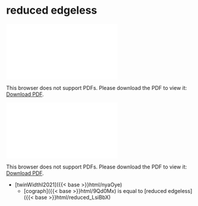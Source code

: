 # reduced edgeless




<object data="../local_reduced_LsiBbX.pdf" type="application/pdf" width="100%" height="480px"><embed src="../local_reduced_LsiBbX.pdf"><p>This browser does not support PDFs. Please download the PDF to view it: <a href="../local_reduced_LsiBbX.pdf">Download PDF</a>.</p></embed></object>


<object data="../inclusions_reduced_LsiBbX.pdf" type="application/pdf" width="100%" height="480px"><embed src="../inclusions_reduced_LsiBbX.pdf"><p>This browser does not support PDFs. Please download the PDF to view it: <a href="../inclusions_reduced_LsiBbX.pdf">Download PDF</a>.</p></embed></object>

*  [twinWidthI2021]({{< base >}}html/nyaOye)
    * [cograph]({{< base >}}html/9Qd0Mx) is equal to [reduced edgeless]({{< base >}}html/reduced_LsiBbX)